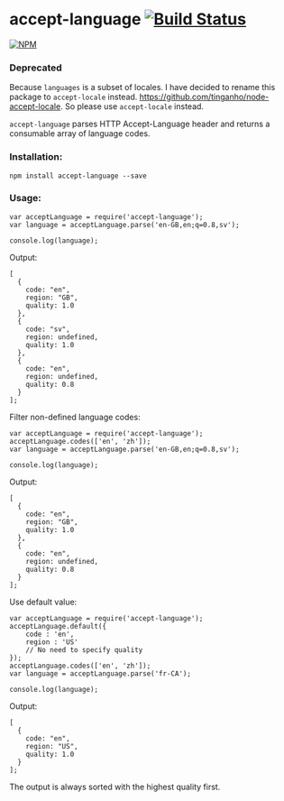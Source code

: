 accept-language [![Build Status](https://travis-ci.org/tinganho/node-accept-language.png)](https://travis-ci.org/tinganho/node-accept-language)
========================

[![NPM](https://nodei.co/npm/accept-language.png?downloads=true&stars=true)](https://nodei.co/npm/accept-language/)

### Deprecated
Because `languages` is a subset of locales. I have decided to rename this package to `accept-locale` instead. https://github.com/tinganho/node-accept-locale. So please use `accept-locale` instead.




`accept-language` parses HTTP Accept-Language header and returns a consumable array of language codes.

### Installation:

```
npm install accept-language --save
```

### Usage:

```
var acceptLanguage = require('accept-language');
var language = acceptLanguage.parse('en-GB,en;q=0.8,sv');

console.log(language);
```

Output:

```
[
  {
    code: "en",
    region: "GB",
    quality: 1.0
  },
  {
    code: "sv",
    region: undefined,
    quality: 1.0
  },
  {
    code: "en",
    region: undefined,
    quality: 0.8
  }
];
```

Filter non-defined language codes:

```
var acceptLanguage = require('accept-language');
acceptLanguage.codes(['en', 'zh']);
var language = acceptLanguage.parse('en-GB,en;q=0.8,sv');

console.log(language);
```

Output:
```
[
  {
    code: "en",
    region: "GB",
    quality: 1.0
  },
  {
    code: "en",
    region: undefined,
    quality: 0.8
  }
];
```

Use default value:

```
var acceptLanguage = require('accept-language');
acceptLanguage.default({
    code : 'en',
    region : 'US'
    // No need to specify quality
});
acceptLanguage.codes(['en', 'zh']);
var language = acceptLanguage.parse('fr-CA');

console.log(language);
```

Output:
```
[
  {
    code: "en",
    region: "US",
    quality: 1.0
  }
];
```


The output is always sorted with the highest quality first.
